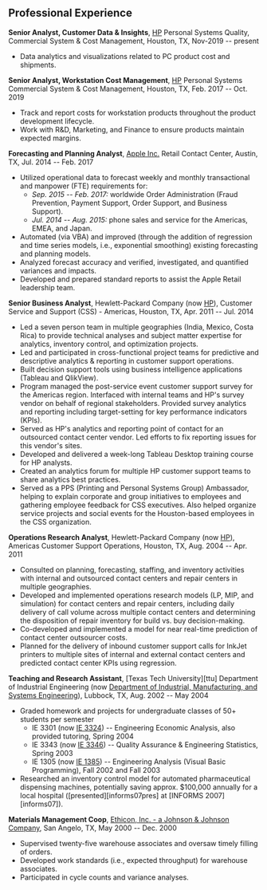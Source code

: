 ## Professional Experience

**Senior Analyst, Customer Data & Insights**, [HP][hp] Personal Systems Quality, Commercial System & Cost Management,
Houston, TX, Nov-2019 -- present

* Data analytics and visualizations related to PC product cost and shipments.

**Senior Analyst, Workstation Cost Management**, [HP][hp] Personal Systems Commercial System & Cost Management, 
Houston, TX, Feb. 2017 -- Oct. 2019

* Track and report costs for workstation products throughout the product
  development lifecycle.
* Work with R&D, Marketing, and Finance to ensure products maintain expected
  margins.

**Forecasting and Planning Analyst**, [Apple Inc.][apple] Retail Contact Center, 
Austin, TX, Jul. 2014 -- Feb. 2017

* Utilized operational data to forecast weekly and monthly transactional and 
  manpower (FTE) requirements for: 
    * *Sep. 2015 -- Feb. 2017:*  worldwide Order Administration (Fraud Prevention, 
      Payment Support, Order Support, and Business Support). 
    * *Jul. 2014 -- Aug. 2015:*  phone sales and service for the Americas, EMEA,
      and Japan.
* Automated (via VBA) and improved (through the addition of regression and 
  time series models, i.e., exponential smoothing) existing forecasting and 
  planning models.
* Analyzed forecast accuracy and verified, investigated, and quantified variances
  and impacts.
* Developed and prepared standard reports to assist the Apple Retail leadership 
  team.

**Senior Business Analyst**, Hewlett-Packard Company (now [HP][hp]), 
Customer Service and Support (CSS) - Americas, 
Houston, TX, Apr. 2011 -- Jul. 2014

* Led a seven person team in multiple geographies (India, Mexico, Costa Rica) to 
  provide technical analyses and subject matter expertise for analytics, 
  inventory control, and optimization projects.
* Led and participated in cross-functional project teams for predictive and 
  descriptive analytics & reporting in customer support operations.
* Built decision support tools using business intelligence applications
  (Tableau and QlikView).
* Program managed the post-service event customer support survey for the 
  Americas region. Interfaced with internal teams and HP's survey vendor on 
  behalf of regional stakeholders.  Provided survey analytics and reporting 
  including target-setting for key performance indicators (KPIs).
* Served as HP's analytics and reporting point of contact for an outsourced 
  contact center vendor. Led efforts to fix reporting issues for this vendor's
  sites.
* Developed and delivered a week-long Tableau Desktop training course for HP 
  analysts.
* Created an analytics forum for multiple HP customer support teams to share
  analytics best practices.
* Served as a PPS (Printing and Personal Systems Group) Ambassador, helping to
  explain corporate and group initiatives to employees and gathering employee
  feedback for CSS executives.  Also helped organize service projects and social 
  events for the Houston-based employees in the CSS organization. 

**Operations Research Analyst**, Hewlett-Packard Company (now [HP][hp]), Americas Customer 
Support Operations, Houston, TX, Aug. 2004 -- Apr. 
2011

* Consulted on planning, forecasting, staffing, and inventory activities with 
  internal and outsourced contact centers and repair centers in multiple 
  geographies.
* Developed and implemented operations research models (LP, MIP, and 
  simulation) for contact centers and repair centers, including daily delivery 
  of call volume across multiple contact centers and determining the disposition 
  of repair inventory for build vs. buy decision-making.
* Co-developed and implemented a model for near real-time prediction of 
  contact center outsourcer costs.
* Planned for the delivery of inbound customer support calls for InkJet printers
  to multiple sites of internal and external contact centers and predicted 
  contact center KPIs using regression.

**Teaching and Research Assistant**, [Texas Tech University][ttu] Department of 
 Industrial Engineering (now [Department of Industrial, Manufacturing, and Systems Engineering][ttuie]), Lubbock, TX, Aug. 2002 -- May 2004

* Graded homework and projects for undergraduate classes of 50+ students per 
  semester
    * IE 3301 (now [IE 3324][ie2324]) -- Engineering Economic Analysis, also
    provided tutoring, Spring 2004
    * IE 3343 (now [IE 3346][ie3346]) -- Quality Assurance & Engineering 
    Statistics, Spring 2003
    * IE 1305 (now [IE 1385][ie1385]) -- Engineering Analysis (Visual Basic 
    Programming), Fall 2002 and Fall 2003
* Researched an inventory control model for automated pharmaceutical dispensing
  machines, potentially saving approx. $100,000 annually for a local hospital
  ([presented][informs07pres] at [INFORMS 2007][informs07]).

**Materials Management Coop**, [Ethicon, Inc. - a Johnson & Johnson 
Company][ethicon], San Angelo, TX, May 2000 -- Dec. 2000

* Supervised twenty-five warehouse associates and oversaw timely filling of 
  orders.
* Developed work standards (i.e., expected throughput) for warehouse associates.
* Participated in cycle counts and variance analyses.

[hp]: https://www.hp.com/
[apple]: https://www.apple.com/
[ttuie]: https://www.depts.ttu.edu/imse/
[ie2324]: https://catalog.ttu.edu/preview_course_nopop.php?catoid=2&coid=9209
[ie3346]: https://catalog.ttu.edu/preview_course_nopop.php?catoid=2&coid=9217
[ie1385]: https://catalog.ttu.edu/preview_course_nopop.php?catoid=2&coid=9206
[ethicon]: https://www.ethicon.com/
